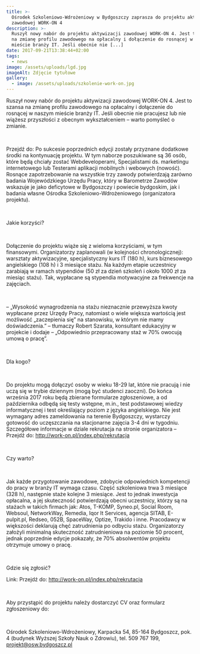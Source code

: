 ```yaml
---
title: >-
  Ośrodek Szkoleniowo-Wdrożeniowy w Bydgoszczy zaprasza do projektu aktywizacji
  zawodowej WORK-ON 4
description: >-
  Ruszył nowy nabór do projektu aktywizacji zawodowej WORK-ON 4. Jest to szansa
  na zmianę profilu zawodowego na opłacalny i dołączenie do rosnącej w naszym
  mieście branży IT. Jeśli obecnie nie [...]
date: 2017-09-21T13:38:44+02:00
tags:
  - news
image: /assets/uploads/lgd.jpg
imageAlt: Zdjęcie tytułowe
gallery:
  - image: /assets/uploads/szkolenie-work-on.jpg
---
```

Ruszył nowy nabór do projektu aktywizacji zawodowej WORK-ON 4. Jest to szansa na zmianę profilu zawodowego na opłacalny i dołączenie do rosnącej w naszym mieście branży IT. Jeśli obecnie nie pracujesz lub nie wiążesz przyszłości z obecnym wykształceniem – warto pomyśleć o zmianie.

<br>

Przejdź do: Po sukcesie poprzednich edycji zostały przyznane dodatkowe środki na kontynuację projektu. W tym naborze poszukiwane są 36 osób, które będą chciały zostać Webdeveloperami, Specjalistami ds. marketingu internetowego lub Testerami aplikacji mobilnych i webowych (nowość). Rosnące zapotrzebowanie na wszystkie trzy zawody potwierdzają zarówno badania Wojewódzkiego Urzędu Pracy, który w Barometrze Zawodów wskazuje je jako deficytowe w Bydgoszczy i powiecie bydgoskim, jak i badania własne Ośrodka Szkoleniowo-Wdrożeniowego (organizatora projektu).

<br>

Jakie korzyści?

<br>

Dołączenie do projektu wiąże się z wieloma korzyściami, w tym finansowymi. Organizatorzy zaplanowali (w kolejności chronologicznej): warsztaty aktywizacyjne, specjalistyczny kurs IT (180 h), kurs biznesowego angielskiego (108 h) i 3 miesiące stażu. Na każdym etapie uczestnicy zarabiają w ramach stypendiów (50 zł za dzień szkoleń i około 1000 zł za miesiąc stażu). Tak, wypłacane są stypendia motywacyjne za frekwencje na zajęciach. 

<br>

– „Wysokość wynagrodzenia na stażu nieznacznie przewyższa kwoty wypłacane przez Urzędy Pracy, natomiast o wiele większa wartością jest możliwość „zaczepienia się” na stanowisku, w którym nie mamy doświadczenia.” – tłumaczy Robert Szarata, konsultant edukacyjny w projekcie i dodaje – „Odpowiednio przepracowany staż w 70% owocują umową o pracę”.

<br>

Dla kogo?

<br>

Do projektu mogą dołączyć osoby w wieku 18-29 lat, które nie pracują i nie uczą się w trybie dziennym (mogą być studenci zaoczni). Do końca września 2017 roku będą zbierane formularze zgłoszeniowe, a od października odbędą się testy wstępne, m.in., test podstawowej wiedzy informatycznej i test określający poziom z języka angielskiego. Nie jest wymagany adres zameldowania na terenie Bydgoszczy, wystarczy gotowość do uczęszczania na stacjonarne zajęcia 3-4 dni w tygodniu. Szczegółowe informacje w dziale rekrutacja na stronie organizatora – Przejdź do: http://work-on.pl/index.php/rekrutacja 

<br>

Czy warto?

<br>

Jak każde przygotowanie zawodowe, zdobycie odpowiednich kompetencji do pracy w branży IT wymaga czasu. Część szkoleniowa trwa 3 miesiące (328 h), następnie staże kolejne 3 miesiące. Jest to jednak inwestycja opłacalna, a jej skuteczność potwierdzają obecni uczestnicy, którzy są na stażach w takich firmach jak: Atos, T-KOMP, Syneo.pl, Social Room, Websoul, NetworkWay, Remedia, Iqor It Services, agencja SITAB, E-pulpit.pl, Redseo, 052B, SpaceWay, Optize, Trakido  i inne. Pracodawcy w większości deklarują chęć zatrudnienia po odbyciu stażu. Organizatorzy założyli minimalną skuteczność zatrudnieniowa na poziomie 50 procent, jednak poprzednie edycje pokazały, że 70% absolwentów projektu otrzymuje umowy o pracę.

<br>

Gdzie się zgłosić?



Link: Przejdź do: http://work-on.pl/index.php/rekrutacja

<br>

Aby przystąpić do projektu należy dostarczyć CV oraz formularz zgłoszeniowy do:

<br>

Ośrodek Szkoleniowo-Wdrożeniowy, Karpacka 54, 85-164 Bydgoszcz, pok. 4 (budynek Wyższej Szkoły Nauk o Zdrowiu), tel. 509 767 199, projekt@osw.bydgoszcz.pl
